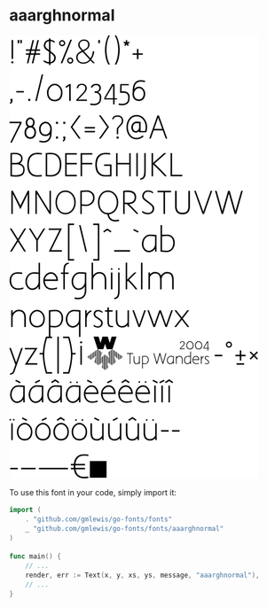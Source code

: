 # aaarghnormal

![aaarghnormal](aaarghnormal.png)

To use this font in your code, simply import it:

```go
import (
	. "github.com/gmlewis/go-fonts/fonts"
	_ "github.com/gmlewis/go-fonts/fonts/aaarghnormal"
)

func main() {
	// ...
	render, err := Text(x, y, xs, ys, message, "aaarghnormal"),
	// ...
}
```
